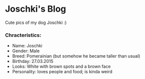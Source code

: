 # Joschki's Blog
Cute pics of my dog Joschki :)

### Chracteristics:
- Name: Joschki
- Gender: Male
- Breed: Pomerainian (but somehow he became taller than usual)
- Birthday: 27.03.2015
- Looks: White with brown spots and a brown face
- Personality: loves people and food; is kinda weird 
